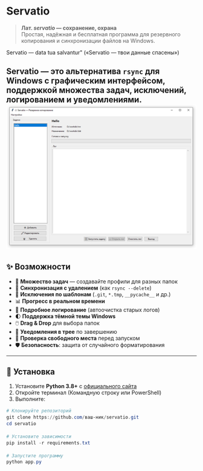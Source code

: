 # Servatio

> **Лат. *servatio* — сохранение, охрана**  
> Простая, надёжная и бесплатная программа для резервного копирования и синхронизации файлов на Windows.

Servatio — data tua salvantur" («Servatio — твои данные спасены»)

Servatio — это альтернатива `rsync` для Windows с графическим интерфейсом, поддержкой множества задач, исключений, логированием и уведомлениями.
![Servatio Screenshot](assets/screenshot.png)
---

## ✨ Возможности

- 📂 **Множество задач** — создавайте профили для разных папок
- 🔄 **Синхронизация с удалением** (как `rsync --delete`)
- 🚫 **Исключения по шаблонам** (`.git`, `*.tmp`, `__pycache__` и др.)
- 📊 **Прогресс в реальном времени**
- 📝 **Подробное логирование** (автоочистка старых логов)
- 🌓 **Поддержка тёмной темы Windows**
- 🖱️ **Drag & Drop** для выбора папок
- 🔔 **Уведомления в трее** по завершению
- 💾 **Проверка свободного места** перед запуском
- 🛡️ **Безопасность**: защита от случайного форматирования

---

## 🚀 Установка

1. Установите **Python 3.8+** с [официального сайта](https://www.python.org/downloads/)
2. Откройте терминал (Командную строку или PowerShell)
3. Выполните:

```powershell
# Клонируйте репозиторий
git clone https://github.com/ваш-ник/servatio.git
cd servatio

# Установите зависимости
pip install -r requirements.txt

# Запустите программу
python app.py